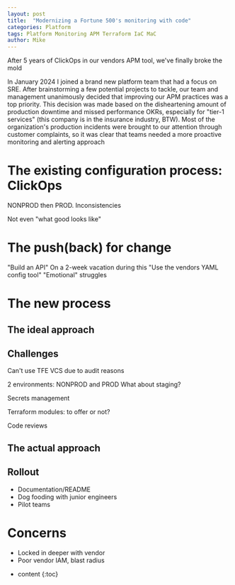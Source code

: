 ```yaml
---
layout: post
title:  "Modernizing a Fortune 500's monitoring with code"
categories: Platform
tags: Platform Monitoring APM Terraform IaC MaC
author: Mike
---
```


After 5 years of ClickOps in our vendors APM tool, we've finally broke the mold

In January 2024 I joined a brand new platform team that had a focus on SRE. After brainstorming a few potential projects to tackle, our team and management unanimously decided that improving our APM practices was a top priority. This decision was made based on the disheartening amount of production downtime and missed performance OKRs, especially for "tier-1 services" (this company is in the insurance industry, BTW). Most of the organization's production incidents were brought to our attention through customer complaints, so it was clear that teams needed a more proactive monitoring and alerting approach

<!-- These operational flaws stemmed primarily from a couple of things -- complex bugs in the code, poor observability standards and practices (the next item on our teams roadmap), and uncommunicated changes with dependencies. But there's a deeper issue: almost each time an incident was identified, it was due to customer complaints -->

# The existing configuration process: ClickOps
NONPROD then PROD. Inconsistencies

Not even "what good looks like"

# The push(back) for change
"Build an API"
  On a 2-week vacation during this
"Use the vendors YAML config tool"
"Emotional" struggles

# The new process

## The ideal approach

## Challenges
Can't use TFE VCS due to audit reasons

2 environments: NONPROD and PROD
  What about staging?

Secrets management

Terraform modules: to offer or not?

Code reviews

## The actual approach

## Rollout

- Documentation/README
- Dog fooding with junior engineers
- Pilot teams

# Concerns
- Locked in deeper with vendor
- Poor vendor IAM, blast radius

* content
{:toc}
